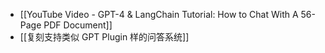 - [[YouTube Video - GPT-4 & LangChain Tutorial: How to Chat With A 56-Page PDF Document]]
- [[复刻支持类似 GPT Plugin 样的问答系统]]